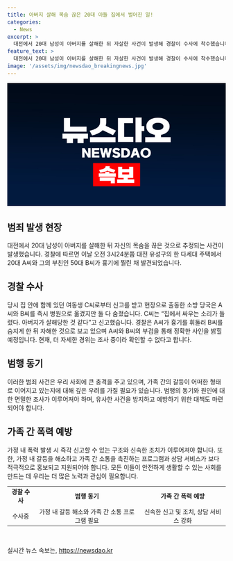 ```yaml
---
title: 아버지 살해 목숨 끊은 20대 아들 집에서 벌어진 일!
categories:
  - News
excerpt: >
  대전에서 20대 남성이 아버지를 살해한 뒤 자살한 사건이 발생해 경찰이 수사에 착수했습니다. 23일 오전 3시24분쯤 대전 유성구의 주택에서 20대 A씨와 부친 50대 B씨가 흉기에 찔려 숨졌습니다. 사건 당시 집 안에 있던 여동생 C씨가 신고를 했는데, 경찰은 A씨가 부친을 살해한 뒤 자해한 것으로 보고 부검을 통해 사인을 확인할 예정입니다. (150자)
feature_text: >
  대전에서 20대 남성이 아버지를 살해한 뒤 자살한 사건이 발생해 경찰이 수사에 착수했습니다. 23일 오전 3시24분쯤 대전 유성구의 주택에서 20대 A씨와 부친 50대 B씨가 흉기에 찔려 숨졌습니다. 사건 당시 집 안에 있던 여동생 C씨가 신고를 했는데, 경찰은 A씨가 부친을 살해한 뒤 자해한 것으로 보고 부검을 통해 사인을 확인할 예정입니다. (150자)
image: '/assets/img/newsdao_breakingnews.jpg'
---
```


<p><img src="/assets/img/newsdao_breakingnews.jpg" alt="koreaapp 속보" /></p>

<h2 data-ke-size="size26">범죄 발생 현장</h2>

<p data-ke-size="size16">대전에서 20대 남성이 아버지를 살해한 뒤 자신의 목숨을 끊은 것으로 추정되는 사건이 발생했습니다. 경찰에 따르면 이날 오전 3시24분쯤 대전 유성구의 한 다세대 주택에서 20대 A씨와 그의 부친인 50대 B씨가 흉기에 찔린 채 발견되었습니다. </p>

<h2 data-ke-size="size26">경찰 수사</h2>

<p data-ke-size="size16">당시 집 안에 함께 있던 여동생 C씨로부터 신고를 받고 현장으로 출동한 소방 당국은 A씨와 B씨를 즉시 병원으로 옮겼지만 둘 다 숨졌습니다. C씨는 “집에서 싸우는 소리가 들렸다. 아버지가 살해당한 것 같다”고 신고했습니다. 경찰은 A씨가 흉기를 휘둘러 B씨를 숨지게 한 뒤 자해한 것으로 보고 있으며 A씨와 B씨의 부검을 통해 정확한 사인을 밝힐 예정입니다. 현재, 더 자세한 경위는 조사 중이라 확인할 수 없다고 합니다. </p>

<h2 data-ke-size="size26">범행 동기</h2>

<p data-ke-size="size16">이러한 범죄 사건은 우리 사회에 큰 충격을 주고 있으며, 가족 간의 갈등이 어떠한 형태로 이어지고 있는지에 대해 깊은 우려를 가질 필요가 있습니다. 범행의 동기와 원인에 대한 면밀한 조사가 이루어져야 하며, 유사한 사건을 방지하고 예방하기 위한 대책도 마련되어야 합니다.</p>

<h2 data-ke-size="size26">가족 간 폭력 예방</h2>

<p data-ke-size="size16">가정 내 폭력 발생 시 즉각 신고할 수 있는 구조와 신속한 조치가 이루어져야 합니다. 또한, 가정 내 갈등을 해소하고 가족 간 소통을 촉진하는 프로그램과 상담 서비스가 보다 적극적으로 홍보되고 지원되어야 합니다. 모든 이들이 안전하게 생활할 수 있는 사회를 만드는 데 우리는 더 많은 노력과 관심이 필요합니다.</p>

<table>
  <tr>
    <td style="text-align: center; height: 17px;"><b>경찰 수사</b></td>
    <td style="text-align: center; height: 17px;"><b>범행 동기</b></td>
    <td style="text-align: center; height: 17px;"><b>가족 간 폭력 예방</b></td>
  </tr>
  <tr>
    <td style="text-align: center;">수사중</td>
    <td style="text-align: center;">가정 내 갈등 해소와 가족 간 소통 프로그램 필요</td>
    <td style="text-align: center;">신속한 신고 및 조치, 상담 서비스 강화</td>
  </tr>
</table>

<p data-ke-size="size16">&nbsp;</p>
실시간 뉴스 속보는, <a href="https://newsdao.kr" rel="dofollow">https://newsdao.kr</a>


